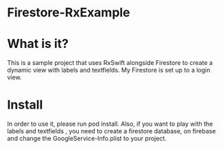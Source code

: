 # Firestore-RxExample

# What is it?

This is a sample project that uses RxSwift alongside Firestore to create a dynamic view with labels and textfields.
My Firestore is set up to a login view.

# Install

In order to use it, please run pod install. Also, if you want to play with the labels and textfields , you need to create a firestore database, on firebase and change the GoogleService-Info.plist to your project.
